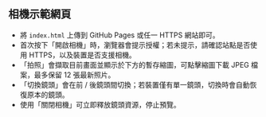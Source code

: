 ## 相機示範網頁

- 將 `index.html` 上傳到 GitHub Pages 或任一 HTTPS 網站即可。
- 首次按下「開啟相機」時，瀏覽器會提示授權；若未提示，請確認站點是否使用 HTTPS，以及裝置是否支援相機。
- 「拍照」會擷取目前畫面並顯示於下方的暫存縮圖，可點擊縮圖下載 JPEG 檔案，最多保留 12 張最新照片。
- 「切換鏡頭」會在前 / 後鏡頭間切換；若裝置僅有單一鏡頭，切換時會自動恢復原本的鏡頭。
- 使用「關閉相機」可立即釋放鏡頭資源，停止預覽。
